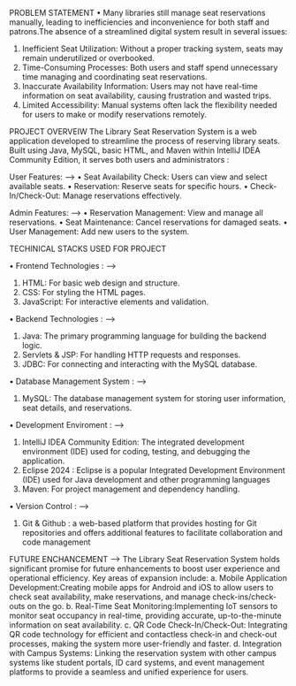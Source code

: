 
PROBLEM STATEMENT
•	Many libraries still manage seat reservations manually, leading to inefficiencies and inconvenience for both staff and patrons.The absence of a streamlined digital system result in several issues:
1.	Inefficient Seat Utilization: Without a proper tracking system, seats may remain underutilized or overbooked.
2.	Time-Consuming Processes: Both users and staff spend unnecessary time managing and coordinating seat reservations.
3.	Inaccurate Availability Information: Users may not have real-time information on seat availability, causing frustration and wasted trips.
4.	Limited Accessibility: Manual systems often lack the flexibility needed for users to make or modify reservations remotely.
   
PROJECT OVERVEIW
The Library Seat Reservation System is a web application developed to streamline the process of reserving library seats. Built using Java, MySQL, basic HTML, and Maven within IntelliJ IDEA Community Edition, it serves both users and administrators : 

User Features: -->
•	Seat Availability Check: Users can view and select available seats.
•	Reservation: Reserve seats for specific hours.
•	Check-In/Check-Out: Manage reservations effectively.

Admin Features: -->
•	Reservation Management: View and manage all reservations.
•	Seat Maintenance: Cancel reservations for damaged seats.
•	User Management: Add new users to the system.

TECHINICAL STACKS USED FOR PROJECT 

•	Frontend Technologies : -->
1.	HTML: For basic web design and structure.
2.	CSS: For styling the HTML pages.
3.	JavaScript: For interactive elements and validation.

•	Backend Technologies : -->
1.	Java: The primary programming language for building the backend logic.
2.	Servlets & JSP: For handling HTTP requests and responses.
3.	JDBC: For connecting and interacting with the MySQL database.

•	Database Management System : --> 
1.	MySQL: The database management system for storing user information, seat details, and reservations.

•	Development Enviroment : -->
1.	IntelliJ IDEA Community Edition: The integrated development environment (IDE) used for coding, testing, and debugging the application.
2.	Eclipse 2024 : Eclipse is a popular Integrated Development Environment (IDE) used for Java development and other programming languages
3.	Maven: For project management and dependency handling.

•	Version Control : -->
1.	Git & Github : a web-based platform that provides hosting for Git repositories and offers additional features to facilitate collaboration and code management

FUTURE ENCHANCEMENT -->
The Library Seat Reservation System holds significant promise for future enhancements to boost user experience and operational efficiency. Key areas of expansion include:
a.	Mobile Application Development:Creating mobile apps for Android and iOS to allow users to check seat availability, make reservations, and manage check-ins/check-outs on the go.
b.	Real-Time Seat Monitoring:Implementing IoT sensors to monitor seat occupancy in real-time, providing accurate, up-to-the-minute information on seat availability.
c.	QR Code Check-In/Check-Out: Integrating QR code technology for efficient and contactless check-in and check-out processes, making the system more user-friendly and faster.
d.	Integration with Campus Systems: Linking the reservation system with other campus systems like student portals, ID card systems, and event management platforms to provide a seamless and unified experience for users.
